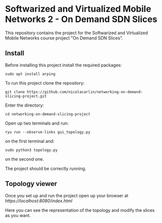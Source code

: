 # Softwarized and Virtualized Mobile Networks 2 - On Demand SDN Slices

This repository contains the project for the Softwarized and Virtualized Mobile Networks course project "On Demand SDN Slices".

## Install

Before installing this project install the required packages:

```
sudo apt install arping
```

To run this project clone the repository:

```
git clone https://github.com/nicolacarlin/networking-on-demand-slicing-project.git
```

Enter the directory:

```
cd networking-on-demand-slicing-project
```

Open up two terminals and run:

```
ryu run --observe-links gui_topology.py
```
on the first terminal and:

```
sudo python3 topology.py
```
on the second one.

The project should be correctly running.

## Topology viewer

Once you set up and run the project open up your browser at _https://localhost:8080/index.html_

Here you can see the representation of the topology and modify the slices as you want.
